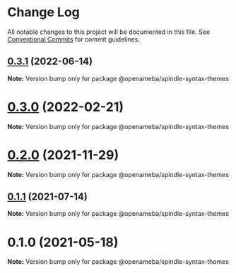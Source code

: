 # Change Log

All notable changes to this project will be documented in this file.
See [Conventional Commits](https://conventionalcommits.org) for commit guidelines.

## [0.3.1](https://github.com/openameba/spindle/compare/@openameba/spindle-syntax-themes@0.3.0...@openameba/spindle-syntax-themes@0.3.1) (2022-06-14)

**Note:** Version bump only for package @openameba/spindle-syntax-themes





# [0.3.0](https://github.com/openameba/spindle/compare/@openameba/spindle-syntax-themes@0.2.0...@openameba/spindle-syntax-themes@0.3.0) (2022-02-21)

**Note:** Version bump only for package @openameba/spindle-syntax-themes





# [0.2.0](https://github.com/openameba/spindle/compare/@openameba/spindle-syntax-themes@0.1.1...@openameba/spindle-syntax-themes@0.2.0) (2021-11-29)

**Note:** Version bump only for package @openameba/spindle-syntax-themes





## [0.1.1](https://github.com/openameba/spindle/compare/@openameba/spindle-syntax-themes@0.1.0...@openameba/spindle-syntax-themes@0.1.1) (2021-07-14)

**Note:** Version bump only for package @openameba/spindle-syntax-themes





# 0.1.0 (2021-05-18)

**Note:** Version bump only for package @openameba/spindle-syntax-themes
